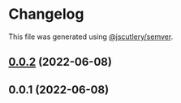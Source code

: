 # Changelog

This file was generated using [@jscutlery/semver](https://github.com/jscutlery/semver).

## [0.0.2](https://github.com/hirezio/lembas/compare/lembas-0.0.1...lembas-0.0.2) (2022-06-08)



## 0.0.1 (2022-06-08)
